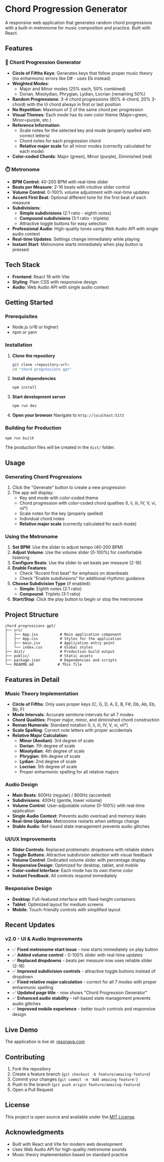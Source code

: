# Chord Progression Generator

A responsive web application that generates random chord progressions with a built-in metronome for music composition and practice. Built with React.

## Features

### 🎵 Chord Progression Generator
- **Circle of Fifths Keys**: Generates keys that follow proper music theory (no enharmonic errors like D# - uses Eb instead)
- **Weighted Modes**: 
  - Major and Minor modes (25% each, 50% combined)
  - Dorian, Mixolydian, Phrygian, Lydian, Locrian (remaining 50%)
- **Random Progressions**: 3-4 chord progressions (80% 4-chord, 20% 3-chord) with the I/i chord always in first or last position
- **No Repetition**: Maximum of 2 of the same chord per progression
- **Visual Themes**: Each mode has its own color theme (Major=green, Minor=purple, etc.)
- **Reference Information**: 
  - Scale notes for the selected key and mode (properly spelled with correct letters)
  - Chord notes for each progression chord
  - **Relative major scale** for all minor modes (correctly calculated for each mode)
- **Color-coded Chords**: Major (green), Minor (purple), Diminished (red)

### ⏱️ Metronome
- **BPM Control**: 40-200 BPM with real-time slider
- **Beats per Measure**: 2-16 beats with intuitive slider control
- **Volume Control**: 0-100% volume adjustment with real-time updates
- **Accent First Beat**: Optional different tone for the first beat of each measure
- **Subdivisions**: 
  - **Simple subdivisions** (2:1 ratio - eighth notes)
  - **Compound subdivisions** (3:1 ratio - triplets)
  - Attractive toggle buttons for easy selection
- **Professional Audio**: High-quality tones using Web Audio API with single audio context
- **Real-time Updates**: Settings change immediately while playing
- **Instant Start**: Metronome starts immediately when play button is pressed

## Tech Stack

- **Frontend**: React 19 with Vite
- **Styling**: Plain CSS with responsive design
- **Audio**: Web Audio API with single audio context

## Getting Started

### Prerequisites
- Node.js (v16 or higher)
- npm or yarn

### Installation

1. **Clone the repository**
   ```bash
   git clone <repository-url>
   cd "chord progressions gpt"
   ```

2. **Install dependencies**
   ```bash
   npm install
   ```

3. **Start development server**
   ```bash
   npm run dev
   ```

4. **Open your browser**
   Navigate to `http://localhost:5173`

### Building for Production

```bash
npm run build
```

The production files will be created in the `dist/` folder.

## Usage

### Generating Chord Progressions
1. Click the "Generate" button to create a new progression
2. The app will display:
   - Key and mode with color-coded theme
   - Chord progression with color-coded chord qualities (I, ii, iii, IV, V, vi, vii°)
   - Scale notes for the key (properly spelled)
   - Individual chord notes
   - **Relative major scale** (correctly calculated for each mode)

### Using the Metronome
1. **Set BPM**: Use the slider to adjust tempo (40-200 BPM)
2. **Adjust Volume**: Use the volume slider (0-100%) for comfortable listening
3. **Configure Beats**: Use the slider to set beats per measure (2-16)
4. **Enable Features**:
   - Check "Accent first beat" for emphasis on downbeats
   - Check "Enable subdivisions" for additional rhythmic guidance
5. **Choose Subdivision Type** (if enabled):
   - **Simple**: Eighth notes (2:1 ratio)
   - **Compound**: Triplets (3:1 ratio)
6. **Start/Stop**: Click the play button to begin or stop the metronome

## Project Structure

```
chord progressions gpt/
├── src/
│   ├── App.jsx          # Main application component
│   ├── App.css          # Styles for the application
│   ├── main.jsx         # Application entry point
│   └── index.css        # Global styles
├── dist/                # Production build output
├── public/              # Static assets
├── package.json         # Dependencies and scripts
└── README.md           # This file
```

## Features in Detail

### Music Theory Implementation
- **Circle of Fifths**: Only uses proper keys (C, G, D, A, E, B, F#, Db, Ab, Eb, Bb, F)
- **Mode Intervals**: Accurate semitone intervals for all 7 modes
- **Chord Qualities**: Proper major, minor, and diminished chord construction
- **Roman Numerals**: Standard notation (I, ii, iii, IV, V, vi, vii°)
- **Scale Spelling**: Correct note letters with proper accidentals
- **Relative Major Calculation**: 
  - **Minor (Aeolian)**: 3rd degree of scale
  - **Dorian**: 7th degree of scale
  - **Mixolydian**: 4th degree of scale
  - **Phrygian**: 6th degree of scale
  - **Lydian**: 2nd degree of scale
  - **Locrian**: 5th degree of scale
  - Proper enharmonic spelling for all relative majors

### Audio Design
- **Main Beats**: 600Hz (regular) / 800Hz (accented)
- **Subdivisions**: 400Hz (gentle, lower volume)
- **Volume Control**: User-adjustable volume (0-100%) with real-time application
- **Single Audio Context**: Prevents audio overload and memory leaks
- **Real-time Updates**: Metronome restarts when settings change
- **Stable Audio**: Ref-based state management prevents audio glitches

### UI/UX Improvements
- **Slider Controls**: Replaced problematic dropdowns with reliable sliders
- **Toggle Buttons**: Attractive subdivision selection with visual feedback
- **Volume Control**: Dedicated volume slider with percentage display
- **Responsive Design**: Optimized for desktop, tablet, and mobile
- **Color-coded Interface**: Each mode has its own theme color
- **Instant Feedback**: All controls respond immediately

### Responsive Design
- **Desktop**: Full-featured interface with fixed-height containers
- **Tablet**: Optimized layout for medium screens
- **Mobile**: Touch-friendly controls with simplified layout

## Recent Updates

### v2.0 - UI & Audio Improvements
- ✅ **Fixed metronome start issue** - now starts immediately on play button
- ✅ **Added volume control** - 0-100% slider with real-time updates
- ✅ **Replaced dropdowns** - beats per measure now uses reliable slider (2-16)
- ✅ **Improved subdivision controls** - attractive toggle buttons instead of dropdown
- ✅ **Fixed relative major calculation** - correct for all 7 modes with proper enharmonic spelling
- ✅ **Updated page title** - now shows "Chord Progression Generator"
- ✅ **Enhanced audio stability** - ref-based state management prevents audio glitches
- ✅ **Improved mobile experience** - better touch controls and responsive design

## Live Demo

The application is live at: [resonava.com](https://resonava.com)

## Contributing

1. Fork the repository
2. Create a feature branch (`git checkout -b feature/amazing-feature`)
3. Commit your changes (`git commit -m 'Add amazing feature'`)
4. Push to the branch (`git push origin feature/amazing-feature`)
5. Open a Pull Request

## License

This project is open source and available under the [MIT License](LICENSE).

## Acknowledgments

- Built with React and Vite for modern web development
- Uses Web Audio API for high-quality metronome sounds
- Music theory implementation based on standard practice
